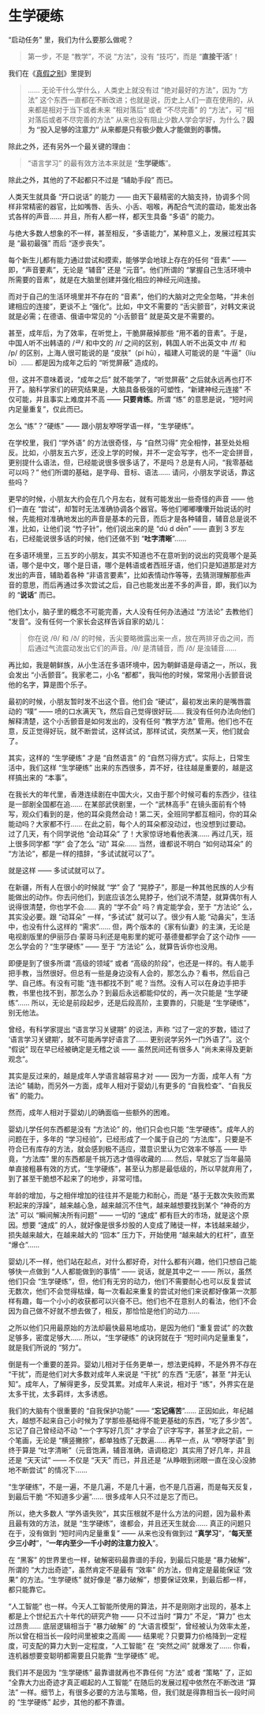# 生学硬练

“启动任务” 里，我们为什么要那么做呢？

> 第一步，不是 “教学”，不说 “方法”，没有 “技巧”，而是 “**直接干活**”！

我们在《[真假之别](2024-01-09-真假之别.md)》里提到

> …… 无论干什么学什么，人类史上就没有过 “绝对最好的方法”，因为 “方法” 这个东西一直都在不断改进；也就是说，历史上人们一直在使用的，从来都是相对于当下或者未来 “相对落后” 或者 “不尽完善” 的 “方法”，可 “相对落后或者不尽完善的方法” 从来也没有阻止少数人学会学好，为什么？**因为 “投入足够的注意力” 从来都是只有极少数人才能做到的事情。**

除此之外，还有另外一个最关键的理由：

> “语言学习” 的最有效方法本来就是 “**生学硬练**”。

除此之外，其他的了不起都只不过是 “辅助手段” 而已。

人类天生就具备 “开口说话” 的能力 —— 由天下最精密的大脑支持，协调多个同样非常精密的器官，比如嘴唇、舌头、小舌、咽喉，再配合气流的震动，能发出各式各样的声音…… 并且，所有人都一样，都天生具备 “多语” 的能力。

与绝大多数人想象的不一样，甚至相反，“多语能力”，某种意义上，发展过程其实是 “最初最强” 而后 “逐步丧失”。

每个新生儿都有能力通过尝试和摸索，能够学会地球上存在的任何 “音素” —— 即，“声音要素”，无论是 “辅音” 还是 “元音”。他们所谓的 “掌握自己生活环境中所需要的音素”，就是在大脑里创建并强化相应的神经元间连接。

而对于自己的生活环境里并不存在的 “音素”，他们的大脑对之完全忽略，“并未创建相应的连接”，更谈不上 “强化”。比如，中文不需要的 “舌尖颤音”，对韩文来说就是必需；在德语、俄语中常见的 “小舌颤音” 就是英文是不需要的。

甚至，成年后，为了效率，在听觉上，干脆屏蔽掉那些 “用不着的音素”。于是，中国人听不出韩语的 /ᄅ/ 和中文的 /r/ 之间的区别，韩国人听不出英文中 /f/ 和 /p/ 的区别，上海人很可能说的是 “皮肤”（pí hū），福建人可能说的是 “牛逼”（líu bī）…… 都是因为成年之后的 “听觉屏蔽” 造成的。

但，这并不意味着说，“成年之后” 就不能学了，“听觉屏蔽” 之后就永远再也打不开了。脑科学家们的研究结果是，大脑具备极强的可塑性，“新建神经元连接” 不仅可能，并且事实上难度并不高 —— **只要肯练**。所谓 “练” 的意思是说，“短时间内足量重复”，仅此而已。

怎么 “练”？“硬练” —— 跟小朋友咿呀学语一样，“生学硬练”。

在学校里，我们 “学外语” 的方法很奇怪，与 “自然习得” 完全相悖，甚至处处相反。比如，小朋友五六岁，还没上学的时候，并不一定会写字，也不一定会拼音，更别提什么语法，但，已经能说很多很多话了，不是吗？总是有人问，“我零基础可以吗？” 他们所谓的基础，是字母、音标、语法…… 请问，小朋友学说话，靠这些吗？

更早的时候，小朋友大约会在几个月左右，就有可能发出一些奇怪的声音 —— 他们一直在 “尝试”，却暂时无法准确协调各个器官。等他们嘟嘟囔囔开始说话的时候，先能相对准确地发出的声音是基本的元音，而后才是各种辅音，辅音总是说不准，比如，让他们说 “竹子针”，他们说出来的是 “dú d dēn” —— 直到 3 岁左右，已经能说很多话的时候，他们还做不到 “**吐字清晰**”……

在多语环境里，三五岁的小朋友，其实不知道也不在意听到的说出的究竟哪个是英语，哪个是中文，哪个是日语，哪个是韩语或者西班牙语，他们只是知道那是对方发出的声音，辅助着各种 “非语言要素”，比如表情动作等等，去猜测理解那些声音的意思，而后再通过多次尝试之后，自己也能发出差不多的声音，即，我们以为的 “**说话**” 而已。

他们太小，脑子里的概念不可能完善，大人没有任何办法通过 “方法论” 去教他们 “发音”。没有任何一个家长会这样告诉自家的幼儿：

> 你在说 /θ/ 和 /ð/ 的时候，舌尖要略微露出来一点，放在两排牙齿之间，而后通过气流震动发出它们的声音。/θ/ 是清辅音，而 /ð/ 是浊辅音……

再比如，我是朝鲜族，从小生活在多语环境中，因为朝鲜语是母语之一，所以，我会发出 “小舌颤音”。我家老二，小名 “都都”，我叫他的时候，常常用小舌颤音说他的名字，算是图个乐子。

最初的时候，小朋友暂时发不出这个音。他们会 “硬试”，最初发出来的是嘴唇震动的 “噗” —— 喷的口水满天飞，然后自己觉得很好玩…… 我没有任何办法向他们解释清楚，这个小舌颤音是如何发出的，没有任何 “教学方法” 管用。他们也不在意，反正觉得好玩，就不断尝试，这样试试，那样试试，突然某一天，他们就会了。

其实，这样的 “生学硬练” 才是 “自然语言” 的 “自然习得方式”。实际上，日常生活中，我们这样 “生学硬练” 出来的东西很多，弄不好，往往越是重要的，越是这样搞出来的 “本事”。

在我长大的年代里，香港连续剧在中国大火，又由于那个时候可看的东西少，往往是一部剧全国都在追…… 在某部武侠剧里，一个 “武林高手” 在镜头面前有个特写，观众们看到的是，他的耳朵竟然会动！第二天，全班同学都互相问，你的耳朵能动吗？大家都不行…… 在此之前，每个人的耳朵都没动过，也没想到过要动。过了几天，有个同学说他 “会动耳朵” 了！大家惊讶地看他表演…… 再过几天，班上很多同学都 “学” 会了怎么 “动” 耳朵…… 当然，谁都说不明白 “如何动耳朵” 的 “方法论”，都是一样的措辞，“多试试就可以了”。

就是这样 —— 多试试就可以了。

在新疆，所有人在很小的时候就 “学” 会了 “晃脖子”，那是一种其他民族的人少有能做出的动作。你去问他们，到底应该怎么晃脖子，他们说不清楚，就算偶尔有人说得很清楚，你也学不会…… 真的 “学不会” 吗？肯定能学会，至于 “方法论” 么，其实没必要。跟 “动耳朵” 一样，“多试试” 就可以了。很少有人能 “动鼻尖”，生活中，也没有什么这样的 “需求”…… 但，两个版本的《家有仙妻》的主演，无论是电视剧版里的伊丽莎白·蒙哥马利还是电影里的妮可·基德曼都学会了这个动作 —— 怎么学会的？“生学硬练” —— 至于 “方法论” 么，就算告诉你也没用。

即便是到了很多所谓 “高级的领域” 或者 “高级的阶段”，也还是一样的。有人能手把手教，当然很好。但总有一些是身边没有人会的，那怎么办？看书，然后自己学、自己练。有没有可能 “连书都找不到” 呢？当然。没有人可以在身边手把手教，书里也找不到，那怎么办？到最后永远都能仰仗的，再一次只能是 “生学硬练”…… 所以，无论是前段起步，还是后段高阶，主要靠的，只能是 “生学硬练”，别无他法。

曾经，有科学家提出 “语言学习关键期” 的说法，声称 “过了一定的岁数，错过了 ‘语言学习关键期’，就不可能再学好语言了…… 更别说学另外一门外语了”。这个 “假说” 现在早已经被确定是无稽之谈 —— 虽然民间还有很多人 “尚未来得及更新观念”。

其实是反过来的，越是成年人学语言越容易才对 —— 因为一方面，成年人有 “方法论” 辅助，而另外一方面，成年人相对于婴幼儿有更多的 “自我检查”、“自我反省” 的能力。

然而，成年人相对于婴幼儿的确面临一些额外的困难。

婴幼儿学任何东西都是没有 “方法论” 的，他们只会也只能 “生学硬练”。成年人的问题在于，多年的 “学习经验”，已经形成了一个属于自己的 “方法库”，只要是不符合已有库存的方法，就会感到极不适应，潜意识里认为它效率不够高 —— 毕竟，“方法库” 里的东西都是千挑万选才值得收藏的…… 然后，早就忘了当年最简单直接粗暴有效的方式，“生学硬练”，甚至认为那是最低级的，所以早就弃用了，到了甚至干脆想不起来了的地步，非常可惜。

年龄的增加，与之相伴增加的往往并不是能力和耐心，而是 “基于无数次失败而累积起来的浮躁”，越来越心急，越来越沉不住气，越来越想要找到某个 “神奇的方法” 可以 “瞬间解决所有问题” —— 一切的 “速成” 都有巨大的市场，就是这个原因。想要 “速成” 的人，就好像是很多炒股的人变成了赌徒一样，本钱越来越少，损失越来越大，在越来越大的 “回本” 压力下，开始使用 “越来越大的杠杆”，直至 “爆仓”……

婴幼儿不一样，他们站在起点，对什么都好奇，对什么都有兴趣，他们只想自己能够快一点做到 “人人都能做到的事情” —— 说话，就是其中之一 —— 所以，虽然他们只会 “生学硬练”，但，他们有无穷的动力，他们不需要耐心也可以反复尝试无数次，他们不会觉得枯燥，每一次看起来重复的尝试对他们来说都好像第一次那样有趣，每一个小小的收获都可以兴奋不已。他们也不在意别人的看法，他们不会因为自己做不好就不想去做了，相反，那恰恰是他们的动力……

之所以他们只用最原始的方法却最快最易地成功，是因为他们 “重复尝试” 的次数足够多，密度足够大…… 所以，“生学硬练” 的诀窍就在于 “短时间内足量重复”，就是我们所说的 “努力”。

倒是有一个重要的差异。婴幼儿相对于任务更单一，想法更纯粹，不是外界不存在 “干扰”，而是他们对大多数对成年人来说是 “干扰” 的东西 “无感”，甚至 “并无认知”。成年人，了解得更多，反受其累。对成年人来说，相对于 “练”，外界实在是太多干扰，太多羁绊，太多诱惑。

我们的大脑有个很重要的 “自我保护功能” —— “**忘记痛苦**”…… 正因如此，年纪越大，越想不起来自己小时候为了学那些基础得不能更基础的东西，“吃了多少苦”。忘记了自己曾经动不动 “一个字写好几页” 才学会了识字写字，甚至才此之前，一个笔画，无论是 “横竖撇捺”，都单独练了无数遍…… 再早一点，从 “咿呀学语” 到终于算是 “吐字清晰”（元音饱满，辅音准确，语调稳定）其实用了好几年，并且还是 “天天试” —— 不仅是 “天天” 而已，并且还是 “从睁眼到闭眼一直在没心没肺地不断尝试” 的情况下……

“生学硬练”，不是一遍，不是几遍，不是几十遍，也不是几百遍，而是每天反复，到最后干脆 “不知道多少遍”…… 很多成年人只不过是忘了而已。

所以，绝大多数人 “学外语失败”，其实压根就不是什么方法的问题，因为最朴素且最有效的方法，就是 “生学硬练”，谁都会，并且还天生就会…… 真正的问题只在于，没有做到 “短时间内足量重复” —— 从来也没有做到过 “**真学习**”，“**每天至少三小时**”，“**一年内至少一千小时的注意力投入**”。

在 “黑客” 的世界里也一样，破解密码最靠谱的手段，到最后只能是 “暴力破解”，所谓的 “大力出奇迹”，虽然肯定不是最有 “效率” 的方法，但肯定是最能保证 “效果” 的方法。“生学硬练” 就好像是 “暴力破解”，想要保证效果，到最后都一样，都只能靠它。

“人工智能” 也一样。今天人工智能所使用的算法，并不是刚刚才出现的，基本上都是上个世纪五六十年代的研究产物 —— 只不过当时 “算力” 不足，“算力” 也太过昂贵…… 底层逻辑相当于 “暴力破解” 的 “大语言模型”，曾经被认为效率太差，所以曾在相当长一段时间里被束之高阁 —— 结果呢？只要算力价格降到一定程度，可支配的算力大到一定程度，“人工智能” 在 “突然之间” 就爆发了…… 你看，连机器想要变聪明都需要且只能靠 “生学硬练” 呢。

我们并不是因为 “生学硬练” 最靠谱就再也不靠任何 “方法” 或者 “策略” 了，正如 “全靠大力出奇迹才真正崛起的人工智能” 在随后的发展过程中依然在不断改进 “算法” 一样。细节上，有很多必要的方法与策略，但，我们就是得靠相当长一段时间的 “生学硬练” 起步，其他的都不靠谱。



